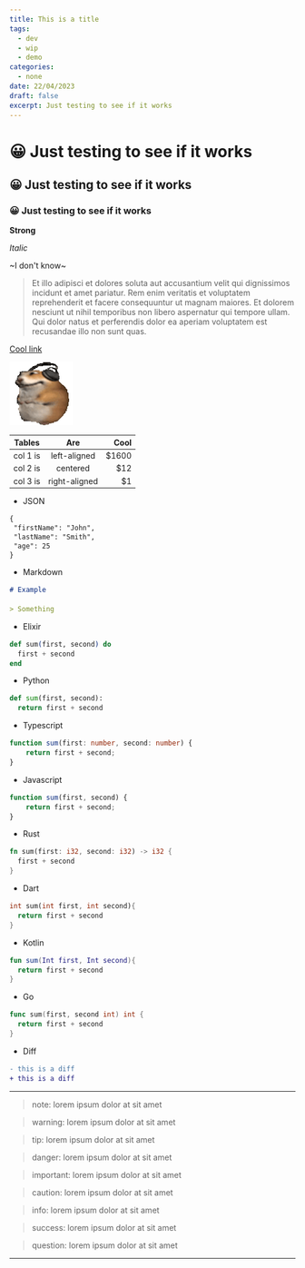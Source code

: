 ```yaml
---
title: This is a title
tags:
  - dev
  - wip
  - demo
categories:
  - none
date: 22/04/2023
draft: false
excerpt: Just testing to see if it works
---
```


# 😀 Just testing to see if it works

## 😀 Just testing to see if it works

### 😀 Just testing to see if it works

**Strong**

_Italic_

~I don't know~

> Et illo adipisci et dolores soluta aut accusantium velit qui dignissimos incidunt et amet pariatur. Rem enim veritatis et voluptatem reprehenderit et facere consequuntur ut magnam maiores. Et dolorem nesciunt ut nihil temporibus non libero aspernatur qui tempore ullam. Qui dolor natus et perferendis dolor ea aperiam voluptatem est recusandae illo non sunt quas.

[Cool link](https://github.com/devlulcas)

![Cool image](./hamster.gif)

| Tables   |      Are      |  Cool |
| -------- | :-----------: | ----: |
| col 1 is | left-aligned  | $1600 |
| col 2 is |   centered    |   $12 |
| col 3 is | right-aligned |    $1 |

- JSON

```json:this_block_have_a_title
{
 "firstName": "John",
 "lastName": "Smith",
 "age": 25
}
```

- Markdown

```md
# Example

> Something
```

- Elixir

```elixir
def sum(first, second) do
  first + second
end
```

- Python

```py
def sum(first, second):
  return first + second
```

- Typescript

```ts
function sum(first: number, second: number) {
	return first + second;
}
```

- Javascript

```js
function sum(first, second) {
	return first + second;
}
```

- Rust

```rs
fn sum(first: i32, second: i32) -> i32 {
  first + second
}
```

- Dart

```dart
int sum(int first, int second){
  return first + second
}
```

- Kotlin

```kotlin
fun sum(Int first, Int second){
  return first + second
}
```

- Go

```go
func sum(first, second int) int {
  return first + second
}
```

- Diff

```diff
- this is a diff
+ this is a diff
```

---

> note: lorem ipsum dolor at sit amet

> warning: lorem ipsum dolor at sit amet

> tip: lorem ipsum dolor at sit amet

> danger: lorem ipsum dolor at sit amet

> important: lorem ipsum dolor at sit amet

> caution: lorem ipsum dolor at sit amet

> info: lorem ipsum dolor at sit amet

> success: lorem ipsum dolor at sit amet

> question: lorem ipsum dolor at sit amet

---
